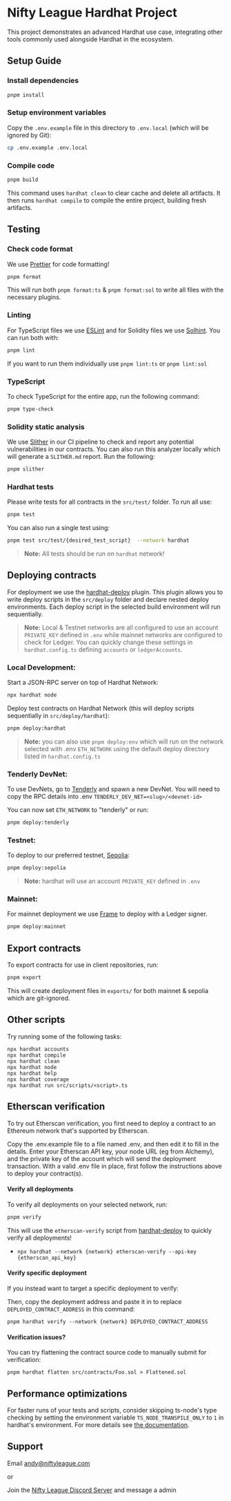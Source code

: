 # Nifty League Hardhat Project

This project demonstrates an advanced Hardhat use case, integrating other tools commonly used alongside Hardhat in the ecosystem.

## Setup Guide

### Install dependencies

```bash
pnpm install
```

### Setup environment variables

Copy the `.env.example` file in this directory to `.env.local` (which will be ignored by Git):

```bash
cp .env.example .env.local
```

### Compile code

```bash
pnpm build
```

This command uses `hardhat clean` to clear cache and delete all artifacts. It then runs `hardhat compile` to compile the entire project, building fresh artifacts.

## Testing

### Check code format

We use [Prettier](https://prettier.io/) for code formatting!

```bash
pnpm format
```

This will run both `pnpm format:ts` & `pnpm format:sol` to write all files with the necessary plugins.

### Linting

For TypeScript files we use [ESLint](https://eslint.org/) and for Solidity files we use [Solhint](https://protofire.io/projects/solhint). You can run both with:

```bash
pnpm lint
```

If you want to run them individually use `pnpm lint:ts` or `pnpm lint:sol`

### TypeScript

To check TypeScript for the entire app, run the following command:

```bash
pnpm type-check
```

### Solidity static analysis

We use [Slither](https://github.com/crytic/slither) in our CI pipeline to check and report any potential vulnerabilities in our contracts. You can also run this analyzer locally which will generate a `SLITHER.md` report. Run the following:

```bash
pnpm slither
```

### Hardhat tests

Please write tests for all contracts in the `src/test/` folder. To run all use:

```bash
pnpm test
```

You can also run a single test using:

```bash
pnpm test src/test/{desired_test_script}  --network hardhat
```

> **Note:**
> All tests should be run on `hardhat` network!

## Deploying contracts

For deployment we use the [hardhat-deploy](https://github.com/wighawag/hardhat-deploy) plugin. This plugin allows you to write deploy scripts in the `src/deploy` folder and declare nested deploy environments. Each deploy script in the selected build environment will run sequentially.

> **Note:** Local & Testnet networks are all configured to use an account `PRIVATE_KEY` defined in `.env` while mainnet networks are configured to check for Ledger. You can quickly change these settings in `hardhat.config.ts` defining `accounts` or `ledgerAccounts`.

### Local Development:

Start a JSON-RPC server on top of Hardhat Network:

```bash
npx hardhat node
```

Deploy test contracts on Hardhat Network (this will deploy scripts sequentially in `src/deploy/hardhat`):

```bash
pnpm deploy:hardhat
```

> **Note:** you can also use `pnpm deploy:env` which will run on the network selected with .env `ETH_NETWORK` using the default deploy directory listed in `hardhat.config.ts`

### Tenderly DevNet:

To use DevNets, go to [Tenderly](https://tenderly.co/devnets) and spawn a new DevNet. You will need to copy the RPC details into .env `TENDERLY_DEV_NET=<slug>/<devnet-id>`

You can now set `ETH_NETWORK` to "tenderly" or run:

```bash
pnpm deploy:tenderly
```

### Testnet:

To deploy to our preferred testnet, [Sepolia](https://www.alchemy.com/faucets/ethereum-sepolia):

```bash
pnpm deploy:sepolia
```

> **Note:** hardhat will use an account `PRIVATE_KEY` defined in `.env`

### Mainnet:

For mainnet deployment we use [Frame](https://frame.sh/) to deploy with a Ledger signer.

```bash
pnpm deploy:mainnet
```

## Export contracts

To export contracts for use in client repositories, run:

```bash
pnpm export
```

This will create deployment files in `exports/` for both mainnet & sepolia which are git-ignored.

## Other scripts

Try running some of the following tasks:

```shell
npx hardhat accounts
npx hardhat compile
npx hardhat clean
npx hardhat node
npx hardhat help
npx hardhat coverage
npx hardhat run src/scripts/<script>.ts
```

## Etherscan verification

To try out Etherscan verification, you first need to deploy a contract to an Ethereum network that's supported by Etherscan.

Copy the .env.example file to a file named .env, and then edit it to fill in the details. Enter your Etherscan API key, your node URL (eg from Alchemy), and the private key of the account which will send the deployment transaction. With a valid .env file in place, first follow the instructions above to deploy your contract(s).

#### Verify all deployments

To verify all deployments on your selected network, run:

```bash
pnpm verify
```

This will use the `etherscan-verify` script from [hardhat-deploy](https://github.com/wighawag/hardhat-deploy?tab=readme-ov-file#4-hardhat-etherscan-verify) to quickly verify all deployments!

- `npx hardhat --network {network} etherscan-verify --api-key {etherscan_api_key}`

#### Verify specific deployment

If you instead want to target a specific deployment to verify:

Then, copy the deployment address and paste it in to replace `DEPLOYED_CONTRACT_ADDRESS` in this command:

```shell
pnpm hardhat verify --network {network} DEPLOYED_CONTRACT_ADDRESS
```

#### Verification issues?

You can try flattening the contract source code to manually submit for verification:

```shell
pnpm hardhat flatten src/contracts/Foo.sol > Flattened.sol
```

## Performance optimizations

For faster runs of your tests and scripts, consider skipping ts-node's type checking by setting the environment variable `TS_NODE_TRANSPILE_ONLY` to `1` in hardhat's environment. For more details see [the documentation](https://hardhat.org/guides/typescript.html#performance-optimizations).

## Support

Email [andy@niftyleague.com](mailto:andy@niftyleague.com)

or

Join the [Nifty League Discord Server](https://discord.gg/niftyleague) and message a admin
